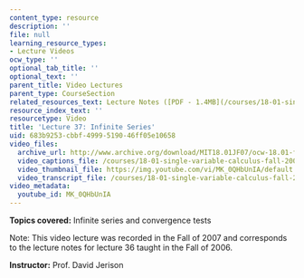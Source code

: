 ```yaml
---
content_type: resource
description: ''
file: null
learning_resource_types:
- Lecture Videos
ocw_type: ''
optional_tab_title: ''
optional_text: ''
parent_title: Video Lectures
parent_type: CourseSection
related_resources_text: Lecture Notes ([PDF - 1.4MB](/courses/18-01-single-variable-calculus-fall-2006/resources/lec36))
resource_index_text: ''
resourcetype: Video
title: 'Lecture 37: Infinite Series'
uid: 683b9253-cbbf-4999-5190-46ff05e10658
video_files:
  archive_url: http://www.archive.org/download/MIT18.01JF07/ocw-18.01-f07-lec37_300k.mp4
  video_captions_file: /courses/18-01-single-variable-calculus-fall-2006/2c136e35689a5843ba8da40f35127588_MK_0QHbUnIA.vtt
  video_thumbnail_file: https://img.youtube.com/vi/MK_0QHbUnIA/default.jpg
  video_transcript_file: /courses/18-01-single-variable-calculus-fall-2006/4c94bc71ca3950ce8909675e367d6a5c_MK_0QHbUnIA.pdf
video_metadata:
  youtube_id: MK_0QHbUnIA
---
```


**Topics covered:** Infinite series and convergence tests

Note: This video lecture was recorded in the Fall of 2007 and corresponds to the lecture notes for lecture 36 taught in the Fall of 2006.

**Instructor:** Prof. David Jerison